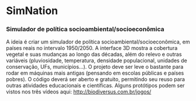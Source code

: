 # SimNation

### Simulador de política socioambiental/socioeconômica

A ideia é criar um simulador de política socioambiental/socioeconômica, em países reais no intervalo 1950/2050. A interface 3D mostra a cobertura vegetal e suas mudanças ao longo das décadas, além do relevo e outras variáveis (pluviosidade, temperatura, densidade populacional, unidades de conservação, UFs, municípios...). O projeto deve ser leve o bastante para rodar em máquinas mais antigas (pensando em escolas públicas e países pobres). O código deverá ser aberto e gratuito, permitindo seu reuso para outras atividades educacionais e científicas. Alguns protótipos podem ser vistos nos três vídeos aqui: http://biodiversus.com.br/jogos/

